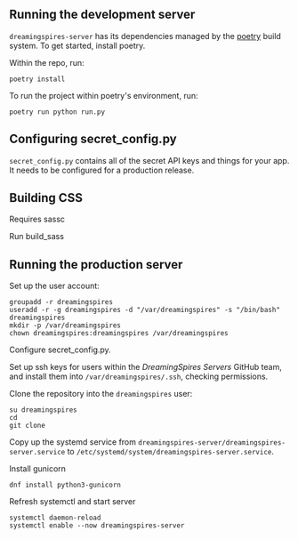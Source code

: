 ## Running the development server
`dreamingspires-server` has its dependencies managed by the [poetry](https://python-poetry.org) build system.  To get started, install poetry.

Within the repo, run:

```
poetry install
```

To run the project within poetry's environment, run:

```
poetry run python run.py
```

## Configuring secret_config.py
`secret_config.py` contains all of the secret API keys and things for your app.  It needs to be configured for a production release.

## Building CSS
Requires sassc

Run build_sass

## Running the production server
Set up the user account:
```
groupadd -r dreamingspires
useradd -r -g dreamingspires -d "/var/dreamingspires" -s "/bin/bash" dreamingspires
mkdir -p /var/dreamingspires
chown dreamingspires:dreamingspires /var/dreamingspires
```

Configure secret_config.py.

Set up ssh keys for users within the _DreamingSpires Servers_ GitHub team, and install them into `/var/dreamingspires/.ssh`, checking permissions.

Clone the repository into the `dreamingspires` user:
```
su dreamingspires
cd
git clone 
```

Copy up the systemd service from `dreamingspires-server/dreamingspires-server.service` to `/etc/systemd/system/dreamingspires-server.service`.

Install gunicorn
```
dnf install python3-gunicorn
```

Refresh systemctl and start server
```
systemctl daemon-reload
systemctl enable --now dreamingspires-server
```
